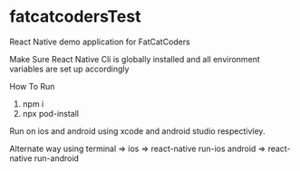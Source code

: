 # fatcatcodersTest
React Native demo application for FatCatCoders

Make Sure React Native Cli is globally installed and all environment variables are set up accordingly

How To Run
1. npm i
2. npx pod-install

Run on ios and android using xcode and android studio respectivley.

Alternate way using terminal =>
ios => react-native run-ios
android => react-native run-android

